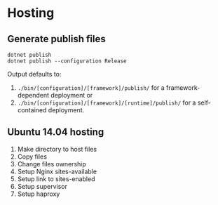 # Hosting

## Generate publish files

```
dotnet publish
dotnet publish --configuration Release
```

Output defaults to: 

1.  `./bin/[configuration]/[framework]/publish/`            for a framework-dependent deployment 
or 
2.  `./bin/[configuration]/[framework]/[runtime]/publish/`  for a self-contained deployment.

## Ubuntu 14.04 hosting

1.  Make directory to host files
2.  Copy files
3.  Change files ownership
2.  Setup Nginx sites-available
3.  Setup link to sites-enabled
4.  Setup supervisor
5.  Setup haproxy

